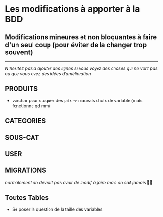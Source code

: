 # Les modifications à apporter à la BDD
## Modifications mineures et non bloquantes à faire d'un seul coup (pour éviter de la changer trop souvent)
---
*N'hésitez pas à ajouter des lignes si vous voyez des choses qui ne vont pas ou que vous avez des idées d'amélioration*

## PRODUITS
+ varchar pour stoquer des prix -> mauvais choix de variable (mais fonctionne qd mm)
## CATEGORIES
## SOUS-CAT
## USER
## MIGRATIONS
*normalement on devrait pas avoir de modif à faire mais on sait jamais* 🤷‍♂️
## Toutes Tables
+ Se poser la question de la taille des variables